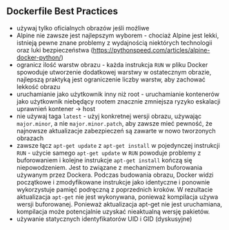 ## Dockerfile Best Practices

- używaj tylko oficialnych obrazów jeśli możliwe
- Alpine nie zawsze jest najlepszym wyborem - chociaż Alpine jest lekki, istnieją pewne znane problemy z wydajnością niektórych technologii oraz luki bezpieczeństwa (https://pythonspeed.com/articles/alpine-docker-python/)
- ogranicz ilość warstw obrazu - każda instrukcja `RUN` w pliku Docker spowoduje utworzenie dodatkowej warstwy w ostatecznym obrazie, najlepszą praktyką jest ograniczenie liczby warstw, aby zachować lekkość obrazu
- uruchamianie jako użytkownik inny niż root - uruchamianie kontenerów jako użytkownik niebędący rootem znacznie zmniejsza ryzyko eskalacji uprawnień kontener -> host
- nie używaj taga `latest` - użyj konkretnej wersji obrazu, używając `major.minor`, a nie `major.minor.patch`, aby zawsze mieć pewność, że najnowsze aktualizacje zabezpieczeń są zawarte w nowo tworzonych obrazach
- zawsze łącz `apt-get update` z `apt-get install` w pojedynczej instrukcji `RUN` - użycie samego `apt-get update` w `RUN` powoduje problemy z buforowaniem i kolejne instrukcje `apt-get install` kończą się niepowodzeniem. Jest to związane z mechanizmem buforowania używanym przez Dockera. Podczas budowania obrazu, Docker widzi początkowe i zmodyfikowane instrukcje jako identyczne i ponownie wykorzystuje pamięć podręczną z poprzednich kroków. W rezultacie aktualizacja `apt-get` nie jest wykonywana, ponieważ kompilacja używa wersji buforowanej. Ponieważ aktualizacja apt-get nie jest uruchamiana, kompilacja może potencjalnie uzyskać nieaktualną wersję pakietów.
- używanie statycznych identyfikatorów UID i GID (dyskusyjne)
